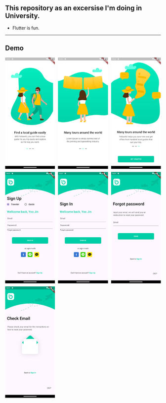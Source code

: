 ## This repository as an excersise I'm doing in University. 
- Flutter is fun.
---
## Demo

<div style="display: grid; grid-template-columns: repeat(3, 1fr); gap: 10px;">
  <img src="/assets/readme/Screenshot_1725764486.png" alt="Screenshot 1" style="width: 100%; height: auto;">
  <img src="/assets/readme/Screenshot_1725764489.png" alt="Screenshot 2" style="width: 100%; height: auto;">
  <img src="/assets/readme/Screenshot_1725764492.png" alt="Screenshot 3" style="width: 100%; height: auto;">
  <img src="/assets/readme/Screenshot_1725764494.png" alt="Screenshot 4" style="width: 100%; height: auto;">
  <img src="/assets/readme/Screenshot_1725764496.png" alt="Screenshot 5" style="width: 100%; height: auto;">
  <img src="/assets/readme/Screenshot_1725764501.png" alt="Screenshot 6" style="width: 100%; height: auto;">
  <img src="/assets/readme/Screenshot_1725764504.png" alt="Screenshot 7" style="width: 100%; height: auto;">
</div>

